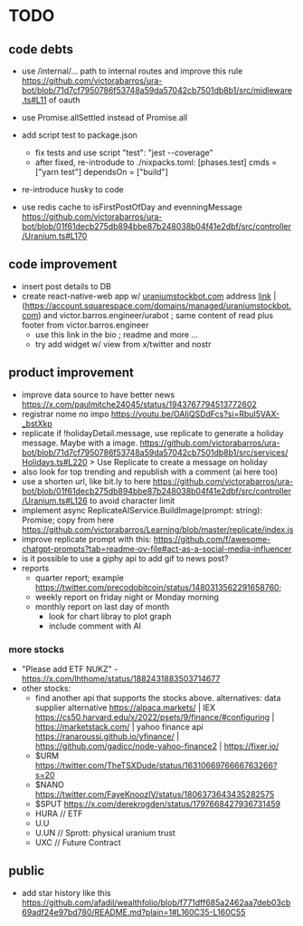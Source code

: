 # TODO

<!--
- codecov https://app.codecov.io/gh/victorabarros/ura-bot
-->

## code debts

- use /internal/... path to internal routes and improve this rule https://github.com/victorabarros/ura-bot/blob/71d7cf7950786f53748a59da57042cb7501db8b1/src/midleware.ts#L11 of oauth
- use Promise.allSettled instead of Promise.all
- add script test to package.json
  - fix tests and use script "test": "jest --coverage"
  - after fixed, re-introdude to ./nixpacks.toml:
    [phases.test]
    cmds = ["yarn test"]
    dependsOn = ["build"]

- re-introduce husky to code
- use redis cache to isFirstPostOfDay and evenningMessage https://github.com/victorabarros/ura-bot/blob/01f61decb275db894bbe87b248038b04f41e2dbf/src/controller/Uranium.ts#L170

## code improvement

- insert post details to DB
- create react-native-web app w/ [uraniumstockbot.com](http://uraniumstockbot.com/) address [link](https://github.com/victorabarros/ura-bot/blob/c4393555f47b3a56d0c11b8a230151a893054413/README.md?plain=1#L130) | (https://account.squarespace.com/domains/managed/uraniumstockbot.com) and victor.barros.engineer/urabot ; same content of read plus footer from victor.barros.engineer
  - use this link in the bio ; readme and more ...
  - try add widget w/ view from x/twitter and nostr

## product improvement

- improve data source to have better news https://x.com/paulmitche24045/status/1943767794513772602
- registrar nome no impo https://youtu.be/OAIjQSDdFcs?si=RbuI5VAX-_bstXkp
- replicate if !holidayDetail.message, use replicate to generate a holiday message. Maybe with a image. https://github.com/victorabarros/ura-bot/blob/71d7cf7950786f53748a59da57042cb7501db8b1/src/services/Holidays.ts#L220 > Use Replicate to create a message on holiday
- also look for top trending and republish with a comment (ai here too)
- use a shorten url, like bit.ly to here https://github.com/victorabarros/ura-bot/blob/01f61decb275db894bbe87b248038b04f41e2dbf/src/controller/Uranium.ts#L126 to avoid character limit
- implement async ReplicateAIService.BuildImage(prompt: string): Promise<string>; copy from here https://github.com/victorabarros/Learning/blob/master/replicate/index.js
- improve replicate prompt with this: https://github.com/f/awesome-chatgpt-prompts?tab=readme-ov-file#act-as-a-social-media-influencer
- is it possible to use a giphy api to add gif to news post?
- reports
  - quarter report; example https://twitter.com/precodobitcoin/status/1480313562291658760;
  - weekly report on friday night or Monday morning
  - monthly report on last day of month
    - look for chart libray to plot graph
    - include comment with AI

### more stocks

- "Please add ETF NUKZ" - https://x.com/lhthome/status/1882431883503714677
- other stocks:
  - find another api that supports the stocks above. alternatives: data supplier alternative https://alpaca.markets/ | IEX https://cs50.harvard.edu/x/2022/psets/9/finance/#configuring | https://marketstack.com/ | yahoo finance api https://ranaroussi.github.io/yfinance/ | https://github.com/gadicc/node-yahoo-finance2 | https://fixer.io/
  - $URM https://twitter.com/TheTSXDude/status/1631066976666763266?s=20
  - $NANO https://twitter.com/FayeKnoozIV/status/1806373643435282575
  - $SPUT https://x.com/derekrogden/status/1797668427936731459
  - HURA // ETF
  - U.U
  - U.UN // Sprott: physical uranium trust
  - UXC // Future Contract

## public

- add star history like this https://github.com/afadil/wealthfolio/blob/f771dff685a2462aa7deb03cb69adf24e97bd780/README.md?plain=1#L160C35-L160C55
